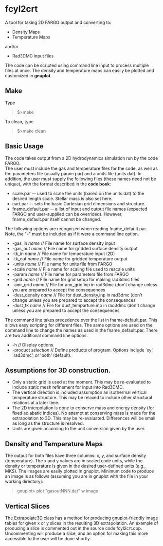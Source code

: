 # fcyl2crt

A tool for taking 2D FARGO output and converting to:

* Density Maps
* Temperature Maps

and/or

* Rad3DMC input files

The code can be scripted using command line input to process multiple files at once.
The density and temperature maps can easily be plotted and customized in **gnuplot**.

## Make

Type 

>$>make

To clean, type

>$>make clean

## Basic Usage

The code takes output from a 2D hydrodynamics simulation run by the code FARGO.  
The user must include the gas and temperature files for the code, as well as the parameters file (usually param.par) and a units file (units.dat). 
In addition, the user must supply the following files (these names need not be unique), with the format described in the **code book**:

* scale.par -- used to scale the units (based on the units.dat) to the desired length scale. Stellar mass is also set here.
* cart.par -- sets the basic Cartesian grid dimensions and structure.
* fname\_default.par -- a list of input and output file names (expected FARGO and user-supplied can be overrided). However, fname\_default.par itself cannot be changed.

The following options are recognized when reading fname\_default.par. Note, the "-" must be included as if it were a command line option.

*  -gas\_in  *name*      // File name for surface density input
*  -gas\_out *name*      // File name for gridded surface density output
*  -tk\_in   *name*      // File name for temperature input (2D)
*  -tk\_out  *name*      // File name for gridded temperature output
*  -units    *name*      // File name for units file from FARGO
*  -scale    *name*      // File name for scaling file used to rescale units
*  -param    *name*      // File name for parameters file from FARGO
*  -grid     *name*      // File name for grid setup for making rad3dmc files
*  -amr\_grid  *name*    // File for amr\_grid.inp in rad3dmc (don't change unless you are prepared to accept the consequences
*  -dust\_density *name* // File for dust\_density,inp in rad3dmc (don't change unless you are prepared to accept the consequences
*  -dust\_tk    *name*   // File for dust\_temparture.inp in rad3dmc (don't change unless you are prepared to accept the consequences

The command line takes precedence over the list in fname\-default.par.  This allows easy scripting for different files. 
The same options are used on the command line to change the names as used in the fname\_default.par. There are two additional 
command line options:

* -h                 // Display options.
* -product *selection*  // Define products of program. Options include 'xy', 'rad3dmc', or 'both' (default).

## Assumptions for 3D construction.

* Only a static grid is used at the moment. This may be re-evaluated to include static mesh refinement for input into Rad3DMC.  
* The vertical direction is included assumption an isothermal vertical temperature structure.  This may be relaxed to include
other structural relations at a later time. 
* The 2D interpolation is done to conserve mass and energy density (for fixed adiabatic indices).  No attempt at conserving mass
is made for the extrapolation to 3D.  This may be re-evaluated.  Differences will be small as long as the structure is resolved. 
* Units are given according to the unit conversion given by the user.

## Density and Temperature Maps

The output for both files have three columns: x, y, and surface density (temperature).  The x and y values are in scaled code units,
while the density or temperature is given in the desired user-defined units (e.g., MKS). 
The images are easily plotted in gnuplot.  Minimum code to produce an image is as follows (assuming you are in gnuplot with the file in your working directory):

>gnuplot> plot "gasoutNNN.dat" w image

## Vertical Slices

The Extrapolate3D class has a method for producing gnuplot-friendly image tables for given x or y slices in the resulting 3D extrapolation. An example of producing a slice is commented out in the source code fcyl2crt.cpp. Uncommenting will produce a slice, and an option for making this more accessible to the user will be done shortly. 

